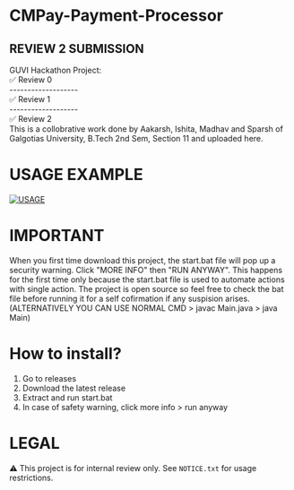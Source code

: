 # CMPay-Payment-Processor
## REVIEW 2 SUBMISSION
GUVI Hackathon Project:<br>
✅ Review 0<br>
-------------------<br>
✅ Review 1<br>
-------------------<br>
✅ Review 2<br>
This is a collobrative work done by Aakarsh, Ishita, Madhav and Sparsh of Galgotias University, B.Tech 2nd Sem, Section 11 and uploaded here.

# USAGE EXAMPLE
[![USAGE](ttps://i.ibb.co/93yJ1gMr/Black-and-Pink-Gradient-Modern-Technologies-You-Tube-Thumbnail.png)](https://youtu.be/2oM0aT-czrI "USAGE - Click to Watch!")

# IMPORTANT
When you first time download this project, the start.bat file will pop up a security warning. Click "MORE INFO" then "RUN ANYWAY". This happens for the first time only because the start.bat file is used to automate actions with single action. The project is open source so feel free to check the bat file before running it for a self cofirmation if any suspision arises. (ALTERNATIVELY YOU CAN USE NORMAL CMD > javac Main.java > java Main)

# How to install?
1. Go to releases
2. Download the latest release
3. Extract and run start.bat
4. In case of safety warning, click more info > run anyway

# LEGAL
⚠️ This project is for internal review only. See `NOTICE.txt` for usage restrictions.

